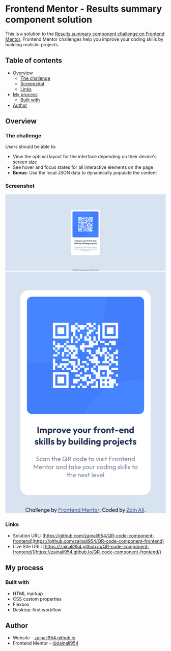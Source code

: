 # Frontend Mentor - Results summary component solution

This is a solution to the [Results summary component challenge on Frontend Mentor](https://www.frontendmentor.io/challenges/results-summary-component-CE_K6s0maV). Frontend Mentor challenges help you improve your coding skills by building realistic projects. 

## Table of contents

- [Overview](#overview)
  - [The challenge](#the-challenge)
  - [Screenshot](#screenshot)
  - [Links](#links)
- [My process](#my-process)
  - [Built with](#built-with)
- [Author](#author)


## Overview

### The challenge

Users should be able to:

- View the optimal layout for the interface depending on their device's screen size
- See hover and focus states for all interactive elements on the page
- **Bonus**: Use the local JSON data to dynamically populate the content

### Screenshot

![](./screenshots/img%20(1).png)
![](./screenshots/img%20(2).png)



### Links

- Solution URL: [https://github.com/zainali954/QR-code-component-frontend](https://github.com/zainali954/QR-code-component-frontend)
- Live Site URL: [https://zainali954.github.io/QR-code-component-frontend/](https://zainali954.github.io/QR-code-component-frontend/)

## My process

### Built with

- HTML markup
- CSS custom properties
- Flexbox
- Desktop-first workflow

## Author

- Website - [zainali954.github.io](https://zainali954.github.io/QR-code-component-frontend/)
- Frontend Mentor - [@zainali954](https://www.frontendmentor.io/profile/zainali954)
